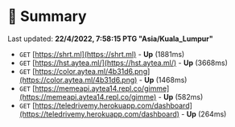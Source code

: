 # 📖 Summary
Last updated: **22/4/2022, 7:58:15 PTG "Asia/Kuala_Lumpur"**

- `GET` [https://shrt.ml](https://shrt.ml) - **Up** (1881ms)
- `GET` [https://hst.aytea.ml/](https://hst.aytea.ml/) - **Up** (3668ms)
- `GET` [https://color.aytea.ml/4b31d6.png](https://color.aytea.ml/4b31d6.png) - **Up** (1468ms)
- `GET` [https://memeapi.aytea14.repl.co/gimme](https://memeapi.aytea14.repl.co/gimme) - **Up** (582ms)
- `GET` [https://teledrivemy.herokuapp.com/dashboard](https://teledrivemy.herokuapp.com/dashboard) - **Up** (264ms)
